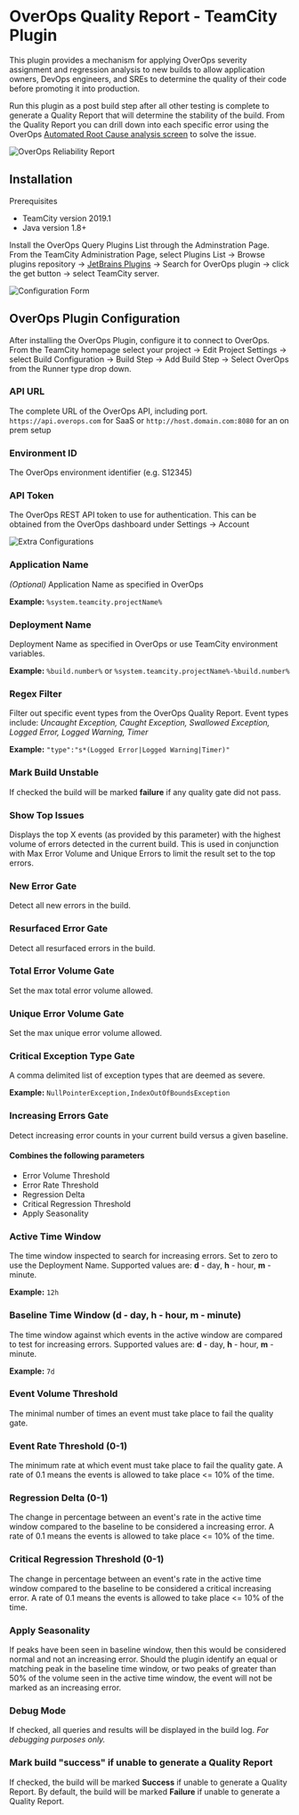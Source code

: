 # OverOps Quality Report - TeamCity Plugin

This plugin provides a mechanism for applying OverOps severity assignment and regression analysis to new builds to allow application owners, DevOps engineers, and SREs to determine the quality of their code before promoting it into production.

Run this plugin as a post build step after all other testing is complete to generate a Quality Report that will determine the stability of the build. From the Quality Report you can drill down into each specific error using the OverOps [Automated Root Cause analysis screen](https://doc.overops.com/docs/automated-root-cause-arc) to solve the issue.

![OverOps Reliability Report](readme_images/teamcity_pr.png)

## Installation

   Prerequisites

* TeamCity version 2019.1
* Java version 1.8+

Install the OverOps Query Plugins List through the Adminstration Page. From the TeamCity Administration Page, select Plugins List → Browse plugins repository → [JetBrains Plugins](https://plugins.jetbrains.com/teamcity) → Search for OverOps plugin → click the get button → select TeamCity server.

![Configuration Form](readme_images/teamcity_buildstep.png)

## OverOps Plugin Configuration

After installing the OverOps Plugin, configure it to connect to OverOps.
From the TeamCity homepage select your project → Edit Project Settings → select Build Configuration → Build Step → Add Build Step → Select OverOps from the Runner type drop down.

### API URL

The complete URL of the OverOps API, including port. `https://api.overops.com` for SaaS or `http://host.domain.com:8080` for an on prem setup

### Environment ID

The OverOps environment identifier (e.g. S12345)

### API Token

The OverOps REST API token to use for authentication. This can be obtained from the OverOps dashboard under Settings → Account

![Extra Configurations](readme_images/teamcity_extra_config.png)

### Application Name

*(Optional)* Application Name as specified in OverOps

**Example:** `%system.teamcity.projectName%`

### Deployment Name

Deployment Name as specified in OverOps or use TeamCity environment variables.

**Example:** `%build.number%` or `%system.teamcity.projectName%-%build.number%`

### Regex Filter

Filter out specific event types from the OverOps Quality Report. Event types include: *Uncaught Exception, Caught Exception, Swallowed Exception, Logged Error, Logged Warning, Timer*

**Example:** `"type":"s*(Logged Error|Logged Warning|Timer)"`

### Mark Build Unstable

If checked the build will be marked **failure** if any quality gate did not pass.

### Show Top Issues

Displays the top X events (as provided by this parameter) with the highest volume of errors detected in the current build. This is used in conjunction with Max Error Volume and Unique Errors to limit the result set to the top errors.

### New Error Gate

Detect all new errors in the build.

### Resurfaced Error Gate

Detect all resurfaced errors in the build.

### Total Error Volume Gate

Set the max total error volume allowed.

### Unique Error Volume Gate

Set the max unique error volume allowed.

### Critical Exception Type Gate

A comma delimited list of exception types that are deemed as severe.

**Example:** `NullPointerException,IndexOutOfBoundsException`

### Increasing Errors Gate

Detect increasing error counts in your current build versus a given baseline.

#### Combines the following parameters

* Error Volume Threshold
* Error Rate Threshold
* Regression Delta
* Critical Regression Threshold
* Apply Seasonality

### Active Time Window

The time window inspected to search for increasing errors. Set to zero to use the Deployment Name. Supported values are: **d** - day, **h** - hour, **m** - minute.

**Example:** `12h`

### Baseline Time Window (d - day, h - hour, m - minute)

The time window against which events in the active window are compared to test for increasing errors. Supported values are: **d** - day, **h** - hour, **m** - minute.

**Example:** `7d`

### Event Volume Threshold

The minimal number of times an event must take place to fail the quality gate.

### Event Rate Threshold (0-1)

The minimum rate at which event must take place to fail the quality gate. A rate of 0.1 means the events is allowed to take place <= 10% of the time.

### Regression Delta (0-1)

The change in percentage between an event's rate in the active time window compared to the baseline to be considered a increasing error. A rate of 0.1 means the events is allowed to take place <= 10% of the time.

### Critical Regression Threshold (0-1)

The change in percentage between an event's rate in the active time window compared to the baseline to be considered a critical increasing error. A rate of 0.1 means the events is allowed to take place <= 10% of the time.

### Apply Seasonality

If peaks have been seen in baseline window, then this would be considered normal and not an increasing error. Should the plugin identify an equal or matching peak in the baseline time window, or two peaks of greater than 50% of the volume seen in the active time window, the event will not be marked as an increasing error.

### Debug Mode

If checked, all queries and results will be displayed in the build log. *For debugging purposes only.*

### Mark build "success" if unable to generate a Quality Report

If checked, the build will be marked **Success** if unable to generate a Quality Report. By default, the build will be marked **Failure** if unable to generate a Quality Report.
